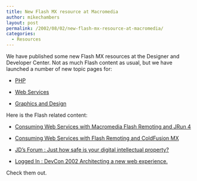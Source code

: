 ```yaml
---
title: New Flash MX resource at Macromedia
author: mikechambers
layout: post
permalink: /2002/08/02/new-flash-mx-resource-at-macromedia/
categories:
  - Resources
---
```



We have published some new Flash MX resources at the Designer and Developer Center. Not as much Flash content as usual, but we have launched a number of new topic pages for:  
  
*   [PHP][1] 
  
*   [Web Services][2] 
  
*   [Graphics and Design][3]

  
Here is the Flash related content:  
  
*   [Consuming Web Services with Macromedia Flash Remoting and JRun 4][4]
  
*   <SPAN class=heading1>[Consuming Web Services with Flash Remoting and ColdFusion MX][5]</SPAN>
  
*   <SPAN class=heading1>[JD&#8217;s Forum : Just how safe is your digital intellectual property?][6]</SPAN> 
  
*   <SPAN class=heading1>[Logged In : DevCon 2002 Architecting a new web experience.][7]</SPAN>

  
<SPAN class=heading1>Check them out.</SPAN>

 [1]: http://www.macromedia.com/desdev/topics/php.html
 [2]: http://www.macromedia.com/desdev/topics/web_services.html
 [3]: http://www.macromedia.com/desdev/topics/design.html
 [4]: http://www.macromedia.com/desdev/java/articles/jrun_fr_ws.html
 [5]: http://www.macromedia.com/support/flash/flashremoting/consuming_ws_using_cfmx/
 [6]: http://www.macromedia.com/desdev/jd_forum/
 [7]: http://www.macromedia.com/desdev/logged_in/